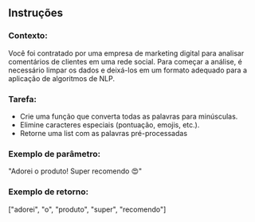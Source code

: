 Instruções
-

### Contexto: 
Você foi contratado por uma empresa de marketing digital para analisar comentários de clientes em uma rede social. Para começar a análise, é necessário limpar os dados e deixá-los em um formato adequado para a aplicação de algoritmos de NLP.

### Tarefa: 
- Crie uma função que converta todas as palavras para minúsculas.
- Elimine caracteres especiais (pontuação, emojis, etc.).
- Retorne uma list com as palavras pré-processadas
### Exemplo de parâmetro:
"Adorei o produto! Super recomendo 😍"

### Exemplo de retorno:
["adorei", "o", "produto", "super", "recomendo"]
